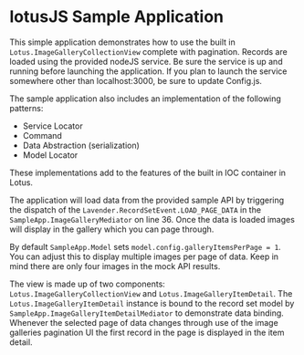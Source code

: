 lotusJS Sample Application
=============

This simple application demonstrates how to use the built in `Lotus.ImageGalleryCollectionView` complete with pagination. Records are loaded using the provided nodeJS service. Be sure the service is up and running before launching the application. If you plan to launch the service somewhere other than localhost:3000, be sure to update Config.js.

The sample application also includes an implementation of the following patterns:

- Service Locator
- Command
- Data Abstraction (serialization)
- Model Locator

These implementations add to the features of the built in IOC container in Lotus.

The application will load data from the provided sample API by triggering the dispatch of the `Lavender.RecordSetEvent.LOAD_PAGE_DATA` in the `SampleApp.ImageGalleryMediator` on line 36. Once the data is loaded images will display in the gallery which you can page through.

By default `SampleApp.Model` sets `model.config.galleryItemsPerPage = 1`. You can adjust this to display multiple images per page of data. Keep in mind there are only four images in the mock API results.

The view is made up of two components: `Lotus.ImageGalleryCollectionView` and `Lotus.ImageGalleryItemDetail`. The `Lotus.ImageGalleryItemDetail` instance is bound to the record set model by `SampleApp.ImageGalleryItemDetailMediator` to demonstrate data binding. Whenever the selected page of data changes through use of the image galleries pagination UI the first record in the page is displayed in the item detail.
